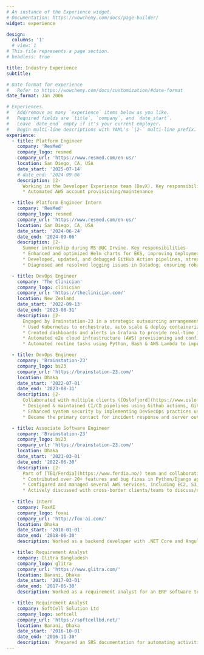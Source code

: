 ```yaml
---
# An instance of the Experience widget.
# Documentation: https://wowchemy.com/docs/page-builder/
widget: experience

design:
  columns: '1'
  # view: 1
# This file represents a page section.
# headless: true

title: Industry Experience
subtitle:

# Date format for experience
#   Refer to https://wowchemy.com/docs/customization/#date-format
date_format: Jan 2006

# Experiences.
#   Add/remove as many `experience` items below as you like.
#   Required fields are `title`, `company`, and `date_start`.
#   Leave `date_end` empty if it's your current employer.
#   Begin multi-line descriptions with YAML's `|2-` multi-line prefix.
experience:
  - title: Platform Engineer
    company: 'ResMed'
    company_logo: resmed
    company_url: 'https://www.resmed.com/en-us/'
    location: San Diego, CA, USA
    date_start: '2025-07-14'
    # date_end: '2024-09-06'
    description: |2-
      Working in the Developer Experience team (DevX). Key responsibilities-
      * Automated AWS account provisioning/maintenance

  - title: Platform Engineer Intern
    company: 'ResMed'
    company_logo: resmed
    company_url: 'https://www.resmed.com/en-us/'
    location: San Diego, CA, USA
    date_start: '2024-06-24'
    date_end: '2024-09-06'
    description: |2-
      Summer internship during MS @UC Irvine. Key responsibilities-
      * Enhanced and optimized Helm charts for EKS, improving deployment efficiency.
      * Developed, updated, and debugged GitHub Action pipelines, streamlining CI/CD processes.
      * Diagnosed and resolved logging issues in Datadog, ensuring robust monitoring and system reliability.

  - title: DevOps Engineer
    company: 'The Clinician'
    company_logo: clinician
    company_url: 'https://theclinician.com/'
    location: New Zealand
    date_start: '2022-09-13'
    date_end: '2023-08-31'
    description: |2-
      Engaged by Brainstation-23 in a strategic outsourcing arrangement to contribute to The Clinician's DevOps team. Key responsibilities-
      * Used Kubernetes to orchestrate, auto scale & deploy containerized apps in enterprise-level microservices in over 20+ clusters.
      * Created dashboards and alerts in Grafana to provide real-time insights into application health to enhance proactive identification and resolution of issues.
      * Automated e2e cloud infrastructure (AWS) provisioning and config management using Terraform, fully eliminating manual operations, ensuring consistent deployment across environments
      * Automated routine tasks using Python, Bash & AWS Lambda to improve operational efficiency

  - title: DevOps Engineer
    company: 'Brainstation-23'
    company_logo: bs23
    company_url: 'https://brainstation-23.com/'
    location: Dhaka
    date_start: '2022-07-01'
    date_end: '2023-08-31'
    description: |2-
      Collaborated with multiple clients ([Oslofjord](https://www.oslofjorden.org/), [Persomic](https://persomic.com/), [Fitsomnia](https://fitsomnia.com/), Kortfilm) for their DevOps needs. Key responsibilities-
      * Designed & maintained CI/CD pipelines using Github actions, GitLab CI/CD & Azure DevOps for reproducible builds across development, testing, and production environments.
      * Enhanced system security by implementing DevSecOps practices using tools like Sonarqube & trivy
      * Became the primary contact for incident response and server outage mitigation in the team.

  - title: Associate Software Engineer
    company: 'Brainstation-23'
    company_logo: bs23
    company_url: 'https://brainstation-23.com/'
    location: Dhaka
    date_start: '2021-03-01'
    date_end: '2022-06-30'
    description: |2-
      Part of [TEQ/Ferdia](https://www.ferdia.no/) team and collaborating with many other teams. Key responsbilities-
      * Contributed over 20+ features and bug fixes in Python/Django applications.
      * Configured and managed several AWS services, including EC2, S3, RDS, Lambda, VPC, IAM, EKS.
      * Actively discussed with cross-border clients/teams to discuss/negotiate project functionalities.
        
  - title: Intern
    company: FoxAI
    company_logo: foxai
    company_url: 'http://fox-ai.com/'
    location: Dhaka
    date_start: '2018-01-01'
    date_end: '2018-06-30'
    description: Worked as a backend developer with .NET Core and Angular. Developed a chatbot creation platform for Facebook pages.

  - title: Requirement Analyst
    company: Glitra Bangladesh
    company_logo: glitra
    company_url: 'https://www.glitra.com/'
    location: Banani, Dhaka
    date_start: '2017-03-01'
    date_end: '2017-05-30'
    description: Worked as a requirement analyst for an ERP software to be developed for the Department of Military Lands & Cantonments, Mirpur DOHS, Dhaka Bangladesh.

  - title: Requirement Analyst
    company: SoftCell Solution Ltd
    company_logo: softcell
    company_url: 'https://softcellbd.net/'
    location: Banani, Dhaka
    date_start: '2016-10-01'
    date_end: '2016-11-30'
    description:  Prepared an SRS documentation for automating activities of the Law firm- The Legal Sanctuary,  Bijoynagar, Dhaka, Bangladesh.
---
```

